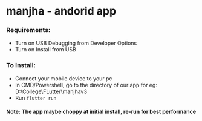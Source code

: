 # manjha - andorid app
 
### Requirements:
- Turn on USB Debugging from Developer Options
- Turn on Install from USB 

### To Install:
- Connect your mobile device to your pc
- In CMD/Powershell, go to the directory of our app for eg: D:\College\FLutter\manjhav3
- Run ``flutter run``

#### Note: The app maybe choppy at initial install, re-run for best performance

